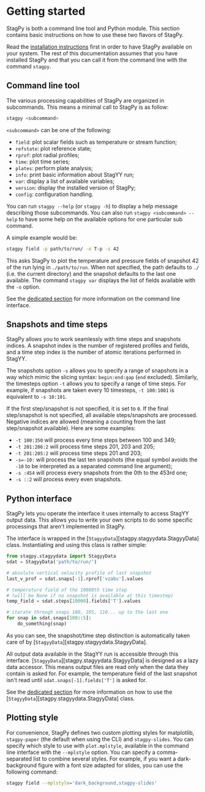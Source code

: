 Getting started
===============

StagPy is both a command line tool and Python module. This section contains
basic instructions on how to use these two flavors of StagPy.

Read the [installation instructions](install.md) first in order to have
StagPy available on your system. The rest of this documentation assumes that
you have installed StagPy and that you can call it from the command line with
the command `stagpy`.

Command line tool
-----------------

The various processing capabilities of StagPy are organized in subcommands.
This means a minimal call to StagPy is as follow:

```sh title="shell"
stagpy <subcommand>
```

`<subcommand>` can be one of the following:

* `field`: plot scalar fields such as temperature or stream function;
* `refstate`: plot reference state;
* `rprof`: plot radial profiles;
* `time`: plot time series;
* `plates`: perform plate analysis;
* `info`: print basic information about StagYY run;
* `var`: display a list of available variables;
* `version`: display the installed version of StagPy;
* `config`: configuration handling.

You can run `stagpy --help` (or `stagpy -h`) to display a help message
describing those subcommands. You can also run `stagpy <subcommand> --help`
to have some help on the available options for one particular sub command.

A simple example would be:

```sh title="shell"
stagpy field -p path/to/run/ -o T-p -s 42
```

This asks StagPy to plot the temperature and pressure fields of snapshot 42
of the run lying in `./path/to/run`. When not specified, the path defaults to
`./` (i.e. the current directory) and the snapshot defaults to the last one
available. The command `stagpy var` displays the list of fields available
with the `-o` option.

See the [dedicated section](cli.md) for more information on the command line
interface.

Snapshots and time steps
------------------------

StagPy allows you to work seamlessly with time steps and snapshots indices.  A
snapshot index is the number of registered profiles and fields, and a time step
index is the number of atomic iterations performed in StagYY.

The snapshots option `-s` allows you to specify a range of snapshots in a way
which mimic the slicing syntax: `begin:end:gap` (`end` excluded).
Similarly, the timesteps option `-t` allows you to specify a range of time
steps. For example, if snapshots are taken every 10 timesteps, `-t 100:1001`
is equivalent to `-s 10:101`.

If the first step/snapshot is not specified, it is set to `0`. If the final
step/snapshot is not specified, all available steps/snapshots are processed.
Negative indices are allowed (meaning a counting from the last step/snapshot
available). Here are some examples:

* `-t 100:350` will process every time steps between 100 and 349;
* `-t 201:206:2` will process time steps 201, 203 and 205;
* `-t 201:205:2` will process time steps 201 and 203;
* `-s=-10:` will process the last ten snapshots (the equal symbol avoids the
  `-10` to be interpreted as a separated command line argument);
* `-s :454` will process every snapshots from the 0th to the 453rd one;
* `-s ::2` will process every even snapshots.

Python interface
----------------

StagPy lets you operate the interface it uses internally to access StagYY
output data. This allows you to write your own scripts to do some specific
processings that aren't implemented in StagPy.

The interface is wrapped in the [`StagyyData`][stagpy.stagyydata.StagyyData] class.
Instantiating and using this class is rather simple:

```py
from stagpy.stagyydata import StagyyData
sdat = StagyyData('path/to/run/')

# absolute vertical velocity profile of last snapshot
last_v_prof = sdat.snaps[-1].rprof['vzabs'].values

# temperature field of the 10000th time step
# (will be None if no snapshot is available at this timestep)
temp_field = sdat.steps[10000].fields['T'].values

# iterate through snaps 100, 105, 110... up to the last one
for snap in sdat.snaps[100::5]:
    do_something(snap)
```

As you can see, the snapshot/time step distinction is automatically taken care
of by [`StagyyData`][stagpy.stagyydata.StagyyData].

All output data available in the StagYY run is accessible through this
interface. [`StagyyData`][stagpy.stagyydata.StagyyData] is designed as a lazy data
accessor. This means output files are read only when the data they contain is
asked for. For example, the temperature field of the last snapshot isn't read
until `sdat.snaps[-1].fields['T']` is asked for.

See the [dedicated section](stagyydata.md) for more information on how to
use the [`StagyyData`][stagpy.stagyydata.StagyyData] class.

Plotting style
--------------

For convenience, StagPy defines two custom plotting styles for matplotlib,
`stagpy-paper` (the default when using the CLI) and `stagpy-slides`. You
can specify which style to use with `plot.mplstyle`, available in the command
line interface with the `--mplstyle` option.  You can specify a
comma-separated list to combine several styles.  For example, if you want a
dark-background figure with a font size adapted for slides, you can use the
following command:

```sh title="shell"
stagpy field --mplstyle='dark_background,stagpy-slides'
```
